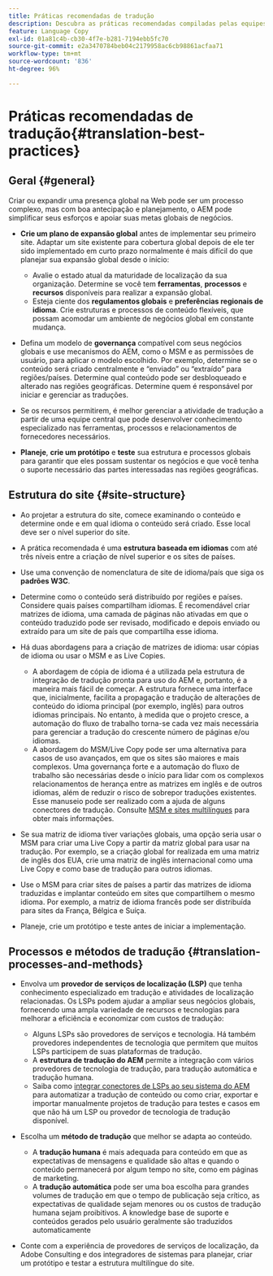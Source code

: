 ```yaml
---
title: Práticas recomendadas de tradução
description: Descubra as práticas recomendadas compiladas pelas equipes de engenharia e consultoria do Adobe para ajudá-lo a trabalhar com projetos de tradução.
feature: Language Copy
exl-id: 01a81c4b-cb30-4f7e-b281-7194ebb5fc70
source-git-commit: e2a3470784beb04c2179958ac6cb98861acfaa71
workflow-type: tm+mt
source-wordcount: '836'
ht-degree: 96%

---
```


# Práticas recomendadas de tradução{#translation-best-practices}

## Geral {#general}

Criar ou expandir uma presença global na Web pode ser um processo complexo, mas com boa antecipação e planejamento, o AEM pode simplificar seus esforços e apoiar suas metas globais de negócios.

* **Crie um plano de expansão global** antes de implementar seu primeiro site. Adaptar um site existente para cobertura global depois de ele ter sido implementado em curto prazo normalmente é mais difícil do que planejar sua expansão global desde o início:

   * Avalie o estado atual da maturidade de localização da sua organização. Determine se você tem **ferramentas**, **processos** e **recursos** disponíveis para realizar a expansão global.
   * Esteja ciente dos **regulamentos globais** e **preferências regionais de idioma**. Crie estruturas e processos de conteúdo flexíveis, que possam acomodar um ambiente de negócios global em constante mudança.

* Defina um modelo de **governança** compatível com seus negócios globais e use mecanismos do AEM, como o MSM e as permissões de usuário, para aplicar o modelo escolhido. Por exemplo, determine se o conteúdo será criado centralmente e “enviado” ou “extraído” para regiões/países. Determine qual conteúdo pode ser desbloqueado e alterado nas regiões geográficas. Determine quem é responsável por iniciar e gerenciar as traduções.
* Se os recursos permitirem, é melhor gerenciar a atividade de tradução a partir de uma equipe central que pode desenvolver conhecimento especializado nas ferramentas, processos e relacionamentos de fornecedores necessários.
* **Planeje**, **crie um protótipo** e **teste** sua estrutura e processos globais para garantir que eles possam sustentar os negócios e que você tenha o suporte necessário das partes interessadas nas regiões geográficas.

## Estrutura do site  {#site-structure}

* Ao projetar a estrutura do site, comece examinando o conteúdo e determine onde e em qual idioma o conteúdo será criado. Esse local deve ser o nível superior do site.
* A prática recomendada é uma **estrutura baseada em idiomas** com até três níveis entre a criação de nível superior e os sites de países.
* Use uma convenção de nomenclatura de site de idioma/país que siga os **padrões W3C**.
* Determine como o conteúdo será distribuído por regiões e países. Considere quais países compartilham idiomas. É recomendável criar matrizes de idioma, uma camada de páginas não ativadas em que o conteúdo traduzido pode ser revisado, modificado e depois enviado ou extraído para um site de país que compartilha esse idioma.
* Há duas abordagens para a criação de matrizes de idioma: usar cópias de idioma ou usar o MSM e as Live Copies.

   * A abordagem de cópia de idioma é a utilizada pela estrutura de integração de tradução pronta para uso do AEM e, portanto, é a maneira mais fácil de começar. A estrutura fornece uma interface que, inicialmente, facilita a propagação e tradução de alterações de conteúdo do idioma principal (por exemplo, inglês) para outros idiomas principais. No entanto, à medida que o projeto cresce, a automação do fluxo de trabalho torna-se cada vez mais necessária para gerenciar a tradução do crescente número de páginas e/ou idiomas.
   * A abordagem do MSM/Live Copy pode ser uma alternativa para casos de uso avançados, em que os sites são maiores e mais complexos. Uma governança forte e a automação do fluxo de trabalho são necessárias desde o início para lidar com os complexos relacionamentos de herança entre as matrizes em inglês e de outros idiomas, além de reduzir o risco de sobrepor traduções existentes. Esse manuseio pode ser realizado com a ajuda de alguns conectores de tradução. Consulte [MSM e sites multilíngues](/help/sites-administering/msm-best-practices.md#msm-and-multilingual-websites) para obter mais informações.

* Se sua matriz de idioma tiver variações globais, uma opção seria usar o MSM para criar uma Live Copy a partir da matriz global para usar na tradução. Por exemplo, se a criação global for realizada em uma matriz de inglês dos EUA, crie uma matriz de inglês internacional como uma Live Copy e como base de tradução para outros idiomas.
* Use o MSM para criar sites de países a partir das matrizes de idioma traduzidas e implantar conteúdo em sites que compartilhem o mesmo idioma. Por exemplo, a matriz de idioma francês pode ser distribuída para sites da França, Bélgica e Suíça.
* Planeje, crie um protótipo e teste antes de iniciar a implementação.

## Processos e métodos de tradução {#translation-processes-and-methods}

* Envolva um **provedor de serviços de localização (LSP)** que tenha conhecimento especializado em tradução e atividades de localização relacionadas. Os LSPs podem ajudar a ampliar seus negócios globais, fornecendo uma ampla variedade de recursos e tecnologias para melhorar a eficiência e economizar com custos de tradução:

   * Alguns LSPs são provedores de serviços e tecnologia. Há também provedores independentes de tecnologia que permitem que muitos LSPs participem de suas plataformas de tradução.
   * A **estrutura de tradução do AEM** permite a integração com vários provedores de tecnologia de tradução, para tradução automática e tradução humana.
   * Saiba como [integrar conectores de LSPs ao seu sistema do AEM](/help/sites-administering/translation.md) para automatizar a tradução de conteúdo ou como criar, exportar e importar manualmente projetos de tradução para testes e casos em que não há um LSP ou provedor de tecnologia de tradução disponível.

* Escolha um **método de tradução** que melhor se adapta ao conteúdo.

   * A **tradução humana** é mais adequada para conteúdo em que as expectativas de mensagens e qualidade são altas e quando o conteúdo permanecerá por algum tempo no site, como em páginas de marketing.
   * A **tradução automática** pode ser uma boa escolha para grandes volumes de tradução em que o tempo de publicação seja crítico, as expectativas de qualidade sejam menores ou os custos de tradução humana sejam proibitivos. A knowledge base de suporte e conteúdos gerados pelo usuário geralmente são traduzidos automaticamente

* Conte com a experiência de provedores de serviços de localização, da Adobe Consulting e dos integradores de sistemas para planejar, criar um protótipo e testar a estrutura multilíngue do site.
